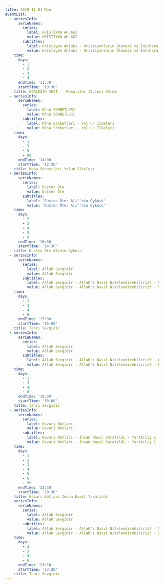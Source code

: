 ```yaml
---
title: 2019 11 04 Mon
eventList:
  - seriesInfo:
      serieNames:
        series:
          label: HRİSTİYAN AHLAKI
          value: HRİSTİYAN AHLAKI
        subtitles:
          label: Hristiyan Ahlakı - Hristiyanların Ötenazi ve İntihara Bakışı
          value: Hristiyan Ahlakı - Hristiyanların Ötenazi ve İntihara Bakışı
    time:
      days:
        - 1
        - 2
        - 3
        - 4
      endTime: '11:30'
      startTime: '10:30'
    title: GERÇEĞİN SESİ -  Romalılar 12.inci Bölüm
  - seriesInfo:
      serieNames:
        series:
          label: Mânâ SOHBETLERİ
          value: Mânâ SOHBETLERİ
        subtitles:
          label: Mânâ Sohbetleri - Yol'un İlkeleri
          value: Mânâ Sohbetleri - Yol'un İlkeleri
    time:
      days:
        - 1
        - 3
        - 5
        - 99
      endTime: '14:00'
      startTime: '12:30'
    title: Mana Sohbetleri Yolun Ilkeleri
  - seriesInfo:
      serieNames:
        series:
          label: Düşten Öte
          value: Düşten Öte
        subtitles:
          label: 'Düşten Öte: Ali''nin Öyküsü'
          value: 'Düşten Öte: Ali''nin Öyküsü'
    time:
      days:
        - 2
        - 3
        - 4
        - 5
        - 6
      endTime: '16:00'
      startTime: '14:30'
    title: Dusten Ote Alinin Oykusu
  - seriesInfo:
      serieNames:
        series:
          label: Allah Sevgidir
          value: Allah Sevgidir
        subtitles:
          label: Allah Sevgidir - Allah'ı Nasıl Nitelendirebiliriz? - 5.Bölüm
          value: Allah Sevgidir - Allah'ı Nasıl Nitelendirebiliriz? - 5.Bölüm
    time:
      days:
        - 2
        - 3
        - 4
        - 6
      endTime: '17:00'
      startTime: '16:00'
    title: Tanrı Sevgidir
  - seriesInfo:
      serieNames:
        series:
          label: Allah Sevgidir
          value: Allah Sevgidir
        subtitles:
          label: Allah Sevgidir - Allah'ı Nasıl Nitelendirebiliriz? - 6.Bölüm
          value: Allah Sevgidir - Allah'ı Nasıl Nitelendirebiliriz? - 6.Bölüm
    time:
      days:
        - 2
        - 3
        - 4
        - 6
      endTime: '19:00'
      startTime: '18:00'
    title: Tanrı Sevgidir
  - seriesInfo:
      serieNames:
        series:
          label: Havari Notları
          value: Havari Notları
        subtitles:
          label: Havari Notları - İnsan Nasıl Yaratıldı - Yaratılış 1. Kısım
          value: Havari Notları - İnsan Nasıl Yaratıldı - Yaratılış 1. Kısım
    time:
      days:
        - 1
        - 2
        - 3
        - 4
        - 5
        - 6
        - 99
      endTime: '22:30'
      startTime: '20:30'
    title: Havari Notlari Insan Nasil Yaratildi
  - seriesInfo:
      serieNames:
        series:
          label: Allah Sevgidir
          value: Allah Sevgidir
        subtitles:
          label: Allah Sevgidir - Allah'ı Nasıl Nitelendirebiliriz? - 5.Bölüm
          value: Allah Sevgidir - Allah'ı Nasıl Nitelendirebiliriz? - 5.Bölüm
    time:
      days:
        - 2
        - 3
        - 4
        - 6
      endTime: '23:50'
      startTime: '23:20'
    title: Tanrı Sevgidir
---
```


